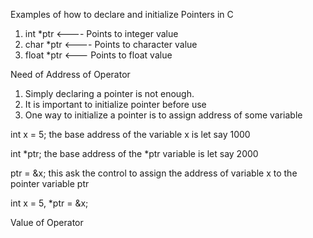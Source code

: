 Examples of how to declare and initialize Pointers in C

1. int *ptr <---- Points to integer value
2. char *ptr <---- Points to character value
3. float *ptr <--- Points to float value

Need of Address of Operator
1. Simply declaring a pointer is not enough.
2. It is important to initialize pointer before use
3. One way to initialize a pointer is to assign address of some variable

int x = 5;
the base address of the variable x is let say 1000

int *ptr;
the base address of the *ptr variable is let say 2000

ptr = &x;
this ask the control to assign the address of variable x to the pointer variable ptr

int x = 5, *ptr = &x;

Value of Operator
